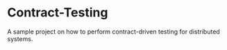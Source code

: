 # Contract-Testing

A sample project on how to perform contract-driven testing for distributed systems.

